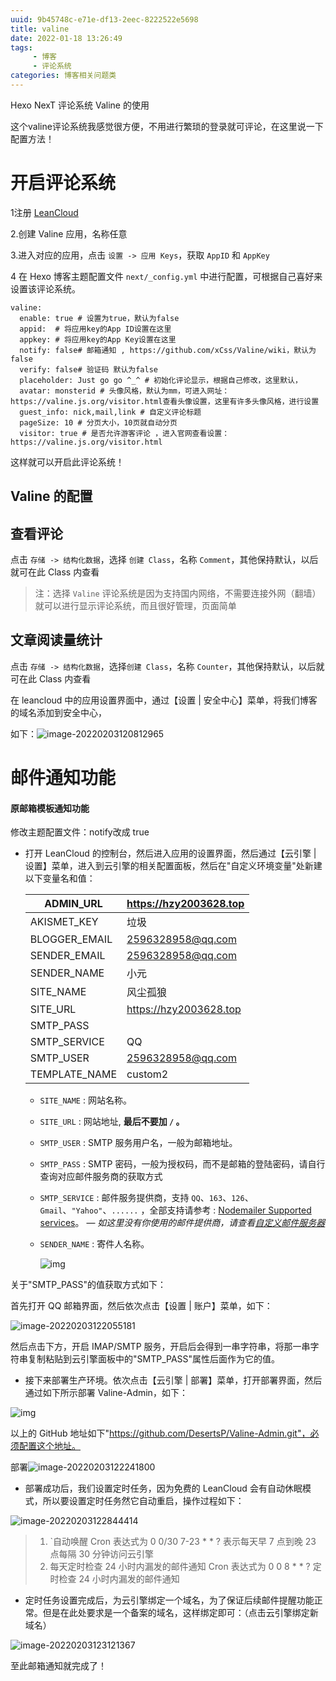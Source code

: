 ```yaml
---
uuid: 9b45748c-e71e-df13-2eec-8222522e5698
title: valine
date: 2022-01-18 13:26:49
tags: 
     - 博客
     - 评论系统
categories: 博客相关问题类
---
```


Hexo NexT 评论系统 Valine 的使用

<!--more-->

这个valine评论系统我感觉很方便，不用进行繁琐的登录就可评论，在这里说一下配置方法！

# 开启评论系统

1注册 [LeanCloud](https://leancloud.cn/)

2.创建 Valine 应用，名称任意

3.进入对应的应用，点击 `设置 -> 应用 Keys`，获取 `AppID` 和 `AppKey`

4 在 Hexo 博客主题配置文件 `next/_config.yml` 中进行配置，可根据自己喜好来设置该评论系统。

```
valine:
  enable: true # 设置为true，默认为false
  appid:  # 将应用key的App ID设置在这里
  appkey: # 将应用key的App Key设置在这里
  notify: false# 邮箱通知 , https://github.com/xCss/Valine/wiki，默认为false
  verify: false# 验证码 默认为false
  placeholder: Just go go ^_^ # 初始化评论显示，根据自己修改，这里默认，
  avatar: monsterid # 头像风格，默认为mm，可进入网址：https://valine.js.org/visitor.html查看头像设置，这里有许多头像风格，进行设置
  guest_info: nick,mail,link # 自定义评论标题
  pageSize: 10 # 分页大小，10页就自动分页
  visitor: true # 是否允许游客评论 ，进入官网查看设置：https://valine.js.org/visitor.html
```

这样就可以开启此评论系统！

## Valine 的配置

## 查看评论

点击 `存储 -> 结构化数据`，选择 `创建 Class`，名称 `Comment`，其他保持默认，以后就可在此 Class 内查看

> 注：选择 `Valine` 评论系统是因为支持国内网络，不需要连接外网（翻墙）就可以进行显示评论系统，而且很好管理，页面简单

## 文章阅读量统计

点击 `存储 -> 结构化数据`，选择`创建 Class`，名称 `Counter`，其他保持默认，以后就可在此 Class 内查看

在 leancloud 中的应用设置界面中，通过【设置 | 安全中心】菜单，将我们博客的域名添加到安全中心，

如下：![image-20220203120812965](valine/image-20220203120812965.png)

#  邮件通知功能

####  原邮箱模板通知功能

修改主题配置文件：notify改成 true

- 打开 LeanCloud 的控制台，然后进入应用的设置界面，然后通过【云引擎 | 设置】菜单，进入到云引擎的相关配置面板，然后在"自定义环境变量"处新建以下变量名和值：

  | ADMIN_URL     | https://hzy2003628.top |
  | ------------- | ---------------------- |
  | AKISMET_KEY   | 垃圾                   |
  | BLOGGER_EMAIL | 2596328958@qq.com      |
  | SENDER_EMAIL  | 2596328958@qq.com      |
  | SENDER_NAME   | 小元                   |
  | SITE_NAME     | 风尘孤狼               |
  | SITE_URL      | https://hzy2003628.top |
  | SMTP_PASS     |                        |
  | SMTP_SERVICE  | QQ                     |
  | SMTP_USER     | 2596328958@qq.com      |
  | TEMPLATE_NAME | custom2                |

  - `SITE_NAME` : 网站名称。
  
  - `SITE_URL` : 网站地址, **最后不要加 `/` 。**
  
  - `SMTP_USER` : SMTP 服务用户名，一般为邮箱地址。
  
  - `SMTP_PASS` : SMTP 密码，一般为授权码，而不是邮箱的登陆密码，请自行查询对应邮件服务商的获取方式
  
  - `SMTP_SERVICE` : 邮件服务提供商，支持 `QQ`、`163`、`126`、`Gmail`、`"Yahoo"`、`......` ，全部支持请参考 : [Nodemailer Supported services](https://nodemailer.com/smtp/well-known/#supported-services)。 — *如这里没有你使用的邮件提供商，请查看[自定义邮件服务器](https://github.com/zhaojun1998/Valine-Admin/blob/master/高级配置.md#自定义邮件服务器)*
  
  - `SENDER_NAME` : 寄件人名称。
  
    ![img](valine/valine_var_template.png)

关于"SMTP_PASS"的值获取方式如下：

首先打开 QQ 邮箱界面，然后依次点击【设置 | 账户】菜单，如下：

![image-20220203122055181](valine/image-20220203122055181.png)

然后点击下方，开启 IMAP/SMTP 服务，开启后会得到一串字符串，将那一串字符串复制粘贴到云引擎面板中的"SMTP_PASS"属性后面作为它的值。

- 接下来部署生产环境。依次点击【云引擎 | 部署】菜单，打开部署界面，然后通过如下所示部署 Valine-Admin，如下：

![img](valine/20200710121318224.png)

以上的 GitHub 地址如下"https://github.com/DesertsP/Valine-Admin.git"，必须配置这个地址。

部署![image-20220203122241800](valine/image-20220203122241800.png)

- 部署成功后，我们设置定时任务，因为免费的 LeanCloud 会有自动休眠模式，所以要设置定时任务然它自动重启，操作过程如下：

![image-20220203122844414](valine/image-20220203122844414.png)

> 1. `自动唤醒
>    Cron 表达式为 0 0/30 7-23 * * ? 表示每天早 7 点到晚 23 点每隔 30 分钟访问云引擎
> 2. 每天定时检查 24 小时内漏发的邮件通知
>    Cron 表达式为 0 0 8 * * ? 定时检查 24 小时内漏发的邮件通知

- 定时任务设置完成后，为云引擎绑定一个域名，为了保证后续邮件提醒功能正常。但是在此处要求是一个备案的域名，这样绑定即可：（点击云引擎绑定新域名）

![image-20220203123121367](valine/image-20220203123121367.png)

至此邮箱通知就完成了！
